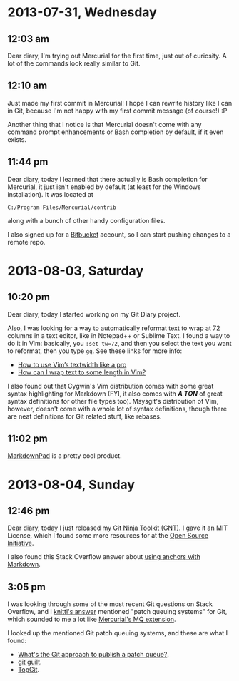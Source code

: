 2013-07-31, Wednesday
=====================

12:03 am
--------

Dear diary, I'm trying out Mercurial for the first time, just out of
curiosity. A lot of the commands look really similar to Git.

12:10 am
--------

Just made my first commit in Mercurial! I hope I can rewrite history
like I can in Git, because I'm not happy with my first commit message
(of course!) :P

Another thing that I notice is that Mercurial doesn't come with any
command prompt enhancements or Bash completion by default, if it even
exists.

11:44 pm
--------

Dear diary, today I learned that there actually is Bash completion for
Mercurial, it just isn't enabled by default (at least for the Windows
installation). It was located at

    C:/Program Files/Mercurial/contrib

along with a bunch of other handy configuration files.

I also signed up for a [Bitbucket](https://bitbucket.org/) account, so
I can start pushing changes to a remote repo.

2013-08-03, Saturday
====================

10:20 pm
--------

Dear diary, today I started working on my Git Diary project.

Also, I was looking for a way to automatically reformat text to wrap
at 72 columns in a text editor, like in Notepad++ or Sublime Text. I
found a way to do it in Vim: basically, you `:set tw=72`, and then you
select the text you want to reformat, then you type `gq`. See these
links for more info:

* [How to use Vim’s textwidth like a pro](http://blog.ezyang.com/2010/03/vim-textwidth/)
* [How can I wrap text to some length in Vim?](http://stackoverflow.com/questions/823754/how-can-i-wrap-text-to-some-length-in-vim/824601#824601)

I also found out that Cygwin's Vim distribution comes with some great
syntax highlighting for Markdown (FYI, it also comes with ***A TON***
of great syntax definitions for other file types too). Msysgit's
distribution of Vim, however, doesn't come with a whole lot of syntax
definitions, though there are neat definitions for Git related stuff,
like rebases.

11:02 pm
--------

[MarkdownPad](http://markdownpad.com/) is a pretty cool product.

2013-08-04, Sunday
==================

12:46 pm
--------

Dear diary, today I just released my [Git Ninja Toolkit (GNT)](https://github.com/coldhawaiian/git-ninja-toolkit).
I gave it an MIT License, which I found some more resources for at the
[Open Source Initiative](http://opensource.org/licenses/MIT).

I also found this Stack Overflow answer about
[using anchors with Markdown](http://stackoverflow.com/questions/6695439/how-do-you-create-link-to-a-named-anchor-in-multimarkdown/7015050#7015050).

3:05 pm
-------

I was looking through some of the most recent Git questions on Stack
Overflow, and I [knittl's answer](http://stackoverflow.com/questions/18044819/how-to-remove-commits-from-rebased-branch-and-rebase-again/18044973#18044973)
mentioned "patch queuing systems" for Git, which sounded to me a lot
like [Mercurial's MQ extension](http://mercurial.selenic.com/wiki/MqExtension).

I looked up the mentioned Git patch queuing systems, and these are
what I found:

* [What's the Git approach to publish a patch queue?](http://stackoverflow.com/questions/5016862/whats-the-git-approach-to-publish-a-patch-queue).
* [git guilt](http://repo.or.cz/w/guilt.git).
* [TopGit](https://github.com/greenrd/topgit).
